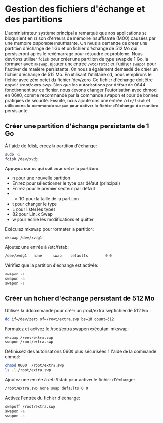 # Gestion des fichiers d'échange et des partitions
L'administrateur système principal a remarqué que nos applications se bloquaient en raison d'erreurs de mémoire insuffisante (MOO) causées par une mémoire disponible insuffisante.
On nous a demandé de créer une partition d'échange de 1 Go et un fichier d'échange de 512 Mo qui persisteront après le redémarrage pour résoudre ce problème.
Nous devrions utiliser `fdisk` pour créer une partition de type swap de 1 Go, la formater avec `mkswap`, ajouter une entrée `/etc/fstab` et l'utiliser `swapon` pour l'activer de manière persistante.
On nous a également demandé de créer un fichier d'échange de 512 Mo.
En utilisant l'utilitaire dd, nous remplirons le fichier avec zéro octet du fichier /dev/zero.
Ce fichier d'échange doit être appelé /root/extra.swp.
Bien que les autorisations par défaut de 0644 fonctionnent sur ce fichier, nous devons changer l'autorisation avec chmod en 0600, comme recommandé par la commande swapon et pour de bonnes pratiques de sécurité.
Ensuite, nous ajouterons une entrée `/etc/fstab` et utiliserons la commande `swapon` pour activer le fichier d'échange de manière persistante.

## Créer une partition d'échange persistante de 1 Go
À l'aide de fdisk, créez la partition d'échange:

```bash
sudo -i
fdisk /dev/xvdg
```

Appuyez sur ce qui suit pour créer la partition:

- n pour une nouvelle partition
- Entrez pour sélectionner le type par défaut (principal)
- Entrez pour le premier secteur par défaut
- + 1G pour la taille de la partition
- t pour changer le type
- L pour lister les types
- 82 pour Linux Swap
- w pour écrire les modifications et quitter

Exécutez mkswap pour formater la partition:

```bash
mkswap /dev/xvdg1
```

Ajoutez une entrée à /etc/fstab:

```bash
/dev/xvdg1   none     swap    defaults        0 0
```

Vérifiez que la partition d'échange est activée:

```bash
swapon -s
swapon -a
swapon -s
```

## Créer un fichier d'échange persistant de 512 Mo
Utilisez la ddcommande pour créer un /root/extra.swpfichier de 512 Mo :

```bash
dd if=/dev/zero of=/root/extra.swp bs=1M count=512
```

Formatez et activez le /root/extra.swapen exécutant mkswap:

```bash
mkswap /root/extra.swp
swapon /root/extra.swp
```

Définissez des autorisations 0600 plus sécurisées à l'aide de la commande chmod:

```bash
chmod 0600  /root/extra.swp
ls -l /root/extra.swp
```

Ajoutez une entrée à /etc/fstab pour activer le fichier d'échange:

```bash
/root/extra.swp none swap defaults 0 0
```

Activez l'entrée du fichier d'échange:

```bash
swapoff /root/extra.swp
swapon -a
swapon -s
```
